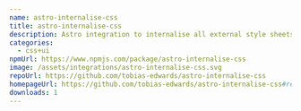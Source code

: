 ```yaml
---
name: astro-internalise-css
title: astro-internalise-css
description: Astro integration to internalise all external style sheets in HTML files.
categories:
  - css+ui
npmUrl: https://www.npmjs.com/package/astro-internalise-css
image: /assets/integrations/astro-internalise-css.svg
repoUrl: https://github.com/tobias-edwards/astro-internalise-css
homepageUrl: https://github.com/tobias-edwards/astro-internalise-css#readme
downloads: 1
---
```

